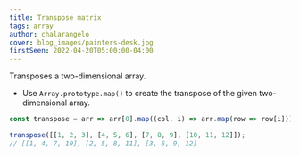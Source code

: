 ```yaml
---
title: Transpose matrix
tags: array
author: chalarangelo
cover: blog_images/painters-desk.jpg
firstSeen: 2022-04-20T05:00:00-04:00
---
```


Transposes a two-dimensional array.

- Use `Array.prototype.map()` to create the transpose of the given two-dimensional array.

```js
const transpose = arr => arr[0].map((col, i) => arr.map(row => row[i]));
```

```js
transpose([[1, 2, 3], [4, 5, 6], [7, 8, 9], [10, 11, 12]]);
// [[1, 4, 7, 10], [2, 5, 8, 11], [3, 6, 9, 12]
```
